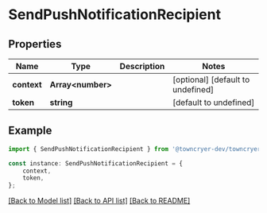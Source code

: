 # SendPushNotificationRecipient


## Properties

Name | Type | Description | Notes
------------ | ------------- | ------------- | -------------
**context** | **Array&lt;number&gt;** |  | [optional] [default to undefined]
**token** | **string** |  | [default to undefined]

## Example

```typescript
import { SendPushNotificationRecipient } from '@towncryer-dev/towncryer-sdk-api-client';

const instance: SendPushNotificationRecipient = {
    context,
    token,
};
```

[[Back to Model list]](../README.md#documentation-for-models) [[Back to API list]](../README.md#documentation-for-api-endpoints) [[Back to README]](../README.md)
